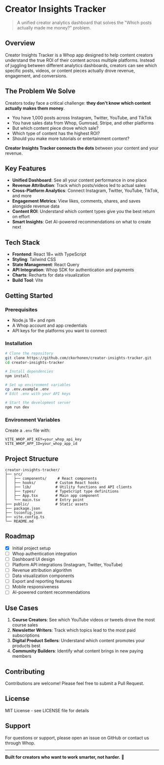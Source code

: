 # Creator Insights Tracker

> A unified creator analytics dashboard that solves the "Which posts actually made me money?" problem.

## Overview

Creator Insights Tracker is a Whop app designed to help content creators understand the true ROI of their content across multiple platforms. Instead of juggling between different analytics dashboards, creators can see which specific posts, videos, or content pieces actually drove revenue, engagement, and conversions.

## The Problem We Solve

Creators today face a critical challenge: **they don't know which content actually makes them money**.

- You have 1,000 posts across Instagram, Twitter, YouTube, and TikTok
- You have sales data from Whop, Gumroad, Stripe, and other platforms
- But which content piece drove which sale?
- Which type of content has the highest ROI?
- Should you make more tutorials or entertainment content?

**Creator Insights Tracker connects the dots** between your content and your revenue.

## Key Features

- **Unified Dashboard**: See all your content performance in one place
- **Revenue Attribution**: Track which posts/videos led to actual sales
- **Cross-Platform Analytics**: Connect Instagram, Twitter, YouTube, TikTok, and more
- **Engagement Metrics**: View likes, comments, shares, and saves alongside revenue data
- **Content ROI**: Understand which content types give you the best return on effort
- **Smart Insights**: Get AI-powered recommendations on what to create next

## Tech Stack

- **Frontend**: React 18+ with TypeScript
- **Styling**: Tailwind CSS
- **State Management**: React Query
- **API Integration**: Whop SDK for authentication and payments
- **Charts**: Recharts for data visualization
- **Build Tool**: Vite

## Getting Started

### Prerequisites

- Node.js 18+ and npm
- A Whop account and app credentials
- API keys for the platforms you want to connect

### Installation

```bash
# Clone the repository
git clone https://github.com/ckorhonen/creator-insights-tracker.git
cd creator-insights-tracker

# Install dependencies
npm install

# Set up environment variables
cp .env.example .env
# Edit .env with your API keys

# Start the development server
npm run dev
```

### Environment Variables

Create a `.env` file with:

```
VITE_WHOP_API_KEY=your_whop_api_key
VITE_WHOP_APP_ID=your_whop_app_id
```

## Project Structure

```
creator-insights-tracker/
├── src/
│   ├── components/     # React components
│   ├── hooks/         # Custom React hooks
│   ├── lib/           # Utility functions and API clients
│   ├── types/         # TypeScript type definitions
│   ├── App.tsx        # Main app component
│   └── main.tsx       # Entry point
├── public/            # Static assets
├── package.json
├── tsconfig.json
├── vite.config.ts
└── README.md
```

## Roadmap

- [x] Initial project setup
- [ ] Whop authentication integration
- [ ] Dashboard UI design
- [ ] Platform API integrations (Instagram, Twitter, YouTube)
- [ ] Revenue attribution algorithm
- [ ] Data visualization components
- [ ] Export and reporting features
- [ ] Mobile responsiveness
- [ ] AI-powered content recommendations

## Use Cases

1. **Course Creators**: See which YouTube videos or tweets drove the most course sales
2. **Newsletter Writers**: Track which topics lead to the most paid subscriptions
3. **Digital Product Sellers**: Understand which content promotes your products best
4. **Community Builders**: Identify what content brings in new paying members

## Contributing

Contributions are welcome! Please feel free to submit a Pull Request.

## License

MIT License - see LICENSE file for details

## Support

For questions or support, please open an issue on GitHub or contact us through Whop.

---

**Built for creators who want to work smarter, not harder.** 🚀